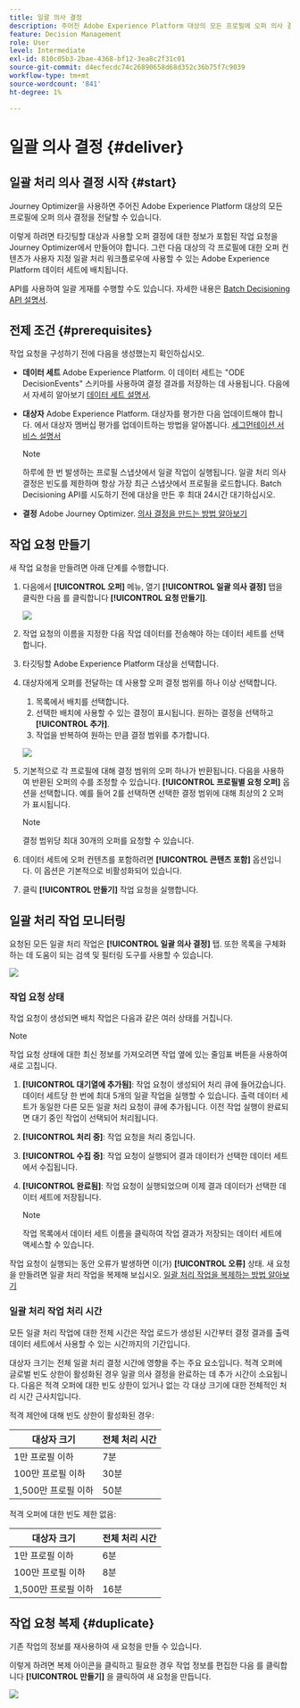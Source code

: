 ```yaml
---
title: 일괄 의사 결정
description: 주어진 Adobe Experience Platform 대상의 모든 프로필에 오퍼 의사 결정을 전달하는 방법을 알아봅니다.
feature: Decision Management
role: User
level: Intermediate
exl-id: 810c05b3-2bae-4368-bf12-3ea8c2f31c01
source-git-commit: d4ecfecdc74c26890658d68d352c36b75f7c9039
workflow-type: tm+mt
source-wordcount: '841'
ht-degree: 1%

---
```


# 일괄 의사 결정 {#deliver}

## 일괄 처리 의사 결정 시작 {#start}

Journey Optimizer을 사용하면 주어진 Adobe Experience Platform 대상의 모든 프로필에 오퍼 의사 결정을 전달할 수 있습니다.

이렇게 하려면 타깃팅할 대상과 사용할 오퍼 결정에 대한 정보가 포함된 작업 요청을 Journey Optimizer에서 만들어야 합니다. 그런 다음 대상의 각 프로필에 대한 오퍼 컨텐츠가 사용자 지정 일괄 처리 워크플로우에 사용할 수 있는 Adobe Experience Platform 데이터 세트에 배치됩니다.

API를 사용하여 일괄 게재를 수행할 수도 있습니다. 자세한 내용은 [Batch Decisioning API 설명서](api-reference/offer-delivery-api/batch-decisioning-api.md).

## 전제 조건 {#prerequisites}

작업 요청을 구성하기 전에 다음을 생성했는지 확인하십시오.

* **데이터 세트** Adobe Experience Platform. 이 데이터 세트는 &quot;ODE DecisionEvents&quot; 스키마를 사용하여 결정 결과를 저장하는 데 사용됩니다. 다음에서 자세히 알아보기 [데이터 세트 설명서](https://experienceleague.adobe.com/docs/experience-platform/catalog/datasets/overview.html?lang=ko).

* **대상자** Adobe Experience Platform. 대상자를 평가한 다음 업데이트해야 합니다. 에서 대상자 멤버십 평가를 업데이트하는 방법을 알아봅니다. [세그먼테이션 서비스 설명서](http://www.adobe.com/go/segmentation-overview-en)

  >[!NOTE]
  >
  >하루에 한 번 발생하는 프로필 스냅샷에서 일괄 작업이 실행됩니다. 일괄 처리 의사 결정은 빈도를 제한하며 항상 가장 최근 스냅샷에서 프로필을 로드합니다. Batch Decisioning API를 시도하기 전에 대상을 만든 후 최대 24시간 대기하십시오.

* **결정** Adobe Journey Optimizer. [의사 결정을 만드는 방법 알아보기](offer-activities/create-offer-activities.md)

<!-- in API doc, remove these info and add ref here-->

## 작업 요청 만들기

새 작업 요청을 만들려면 아래 단계를 수행합니다.

1. 다음에서 **[!UICONTROL 오퍼]** 메뉴, 열기 **[!UICONTROL 일괄 의사 결정]** 탭을 클릭한 다음 를 클릭합니다 **[!UICONTROL 요청 만들기]**.

   ![](assets/batch-create.png)

1. 작업 요청의 이름을 지정한 다음 작업 데이터를 전송해야 하는 데이터 세트를 선택합니다.

1. 타깃팅할 Adobe Experience Platform 대상을 선택합니다.

1. 대상자에게 오퍼를 전달하는 데 사용할 오퍼 결정 범위를 하나 이상 선택합니다.
   1. 목록에서 배치를 선택합니다.
   1. 선택한 배치에 사용할 수 있는 결정이 표시됩니다. 원하는 결정을 선택하고 **[!UICONTROL 추가]**.
   1. 작업을 반복하여 원하는 만큼 결정 범위를 추가합니다.

   ![](assets/batch-decision.png)

1. 기본적으로 각 프로필에 대해 결정 범위의 오퍼 하나가 반환됩니다. 다음을 사용하여 반환된 오퍼의 수를 조정할 수 있습니다. **[!UICONTROL 프로필별 요청 오퍼]** 옵션을 선택합니다. 예를 들어 2를 선택하면 선택한 결정 범위에 대해 최상의 2 오퍼가 표시됩니다.

   >[!NOTE]
   >
   >결정 범위당 최대 30개의 오퍼를 요청할 수 있습니다.

1. 데이터 세트에 오퍼 컨텐츠를 포함하려면 **[!UICONTROL 콘텐츠 포함]** 옵션입니다. 이 옵션은 기본적으로 비활성화되어 있습니다.

1. 클릭 **[!UICONTROL 만들기]** 작업 요청을 실행합니다.

## 일괄 처리 작업 모니터링

요청된 모든 일괄 처리 작업은 **[!UICONTROL 일괄 의사 결정]** 탭. 또한 목록을 구체화하는 데 도움이 되는 검색 및 필터링 도구를 사용할 수 있습니다.

![](assets/batch-list.png)

### 작업 요청 상태

작업 요청이 생성되면 배치 작업은 다음과 같은 여러 상태를 거칩니다.

>[!NOTE]
>
>작업 요청 상태에 대한 최신 정보를 가져오려면 작업 옆에 있는 줄임표 버튼을 사용하여 새로 고칩니다.

1. **[!UICONTROL 대기열에 추가됨]**: 작업 요청이 생성되어 처리 큐에 들어갔습니다. 데이터 세트당 한 번에 최대 5개의 일괄 작업을 실행할 수 있습니다. 출력 데이터 세트가 동일한 다른 모든 일괄 처리 요청이 큐에 추가됩니다. 이전 작업 실행이 완료되면 대기 중인 작업이 선택되어 처리됩니다.
1. **[!UICONTROL 처리 중]**: 작업 요청을 처리 중입니다.
1. **[!UICONTROL 수집 중]**: 작업 요청이 실행되어 결과 데이터가 선택한 데이터 세트에서 수집됩니다.
1. **[!UICONTROL 완료됨]**: 작업 요청이 실행되었으며 이제 결과 데이터가 선택한 데이터 세트에 저장됩니다.

   >[!NOTE]
   >
   >작업 목록에서 데이터 세트 이름을 클릭하여 작업 결과가 저장되는 데이터 세트에 액세스할 수 있습니다.

작업 요청이 실행되는 동안 오류가 발생하면 이(가) **[!UICONTROL 오류]** 상태. 새 요청을 만들려면 일괄 처리 작업을 복제해 보십시오. [일괄 처리 작업을 복제하는 방법 알아보기](#duplicate)

### 일괄 처리 작업 처리 시간

모든 일괄 처리 작업에 대한 전체 시간은 작업 로드가 생성된 시간부터 결정 결과를 출력 데이터 세트에서 사용할 수 있는 시간까지의 기간입니다.

대상자 크기는 전체 일괄 처리 결정 시간에 영향을 주는 주요 요소입니다. 적격 오퍼에 글로벌 빈도 상한이 활성화된 경우 일괄 의사 결정을 완료하는 데 추가 시간이 소요됩니다. 다음은 적격 오퍼에 대한 빈도 상한이 있거나 없는 각 대상 크기에 대한 전체적인 처리 시간 근사치입니다.

적격 제안에 대해 빈도 상한이 활성화된 경우:

| 대상자 크기 | 전체 처리 시간 |
|--------------|----------------------------|
| 1만 프로필 이하 | 7분 |
| 100만 프로필 이하 | 30분 |
| 1,500만 프로필 이하 | 50분 |

적격 오퍼에 대한 빈도 제한 없음:

| 대상자 크기 | 전체 처리 시간 |
|--------------|----------------------------|
| 1만 프로필 이하 | 6분 |
| 100만 프로필 이하 | 8분 |
| 1,500만 프로필 이하 | 16분 |

## 작업 요청 복제 {#duplicate}

기존 작업의 정보를 재사용하여 새 요청을 만들 수 있습니다.

이렇게 하려면 복제 아이콘을 클릭하고 필요한 경우 작업 정보를 편집한 다음 를 클릭합니다 **[!UICONTROL 만들기]** 을 클릭하여 새 요청을 만듭니다.

![](assets/batch-duplicate.png)
